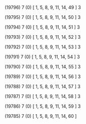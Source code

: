 (19796) 7 (0) [ 1, 5, 8, 9, 11, 14, 49 ] 3 


(19795) 7 (0) [ 1, 5, 8, 9, 11, 14, 50 ] 3 


(19794) 7 (0) [ 1, 5, 8, 9, 11, 14, 51 ] 3 


(19793) 7 (0) [ 1, 5, 8, 9, 11, 14, 52 ] 3 


(19792) 7 (0) [ 1, 5, 8, 9, 11, 14, 53 ] 3 


(19791) 7 (0) [ 1, 5, 8, 9, 11, 14, 54 ] 3 


(19790) 7 (0) [ 1, 5, 8, 9, 11, 14, 55 ] 3 


(19789) 7 (0) [ 1, 5, 8, 9, 11, 14, 56 ] 3 


(19788) 7 (0) [ 1, 5, 8, 9, 11, 14, 57 ] 3 


(19787) 7 (0) [ 1, 5, 8, 9, 11, 14, 58 ] 3 


(19786) 7 (0) [ 1, 5, 8, 9, 11, 14, 59 ] 3 


(19785) 7 (0) [ 1, 5, 8, 9, 11, 14, 60 ]  

